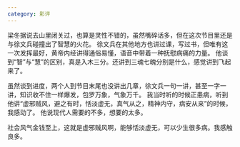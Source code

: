 ```yaml
---
category: 影评
---
```


梁冬据说去山里闭关过，也算是灵性不错的，虽然嘴碎话多，但在这次节目里还是与徐文兵碰撞出了智慧的火花。
徐文兵在其他地方也讲过课，写过书，但唯有这一次发挥最好，黄帝内经讲得通俗易懂，语音中带着一种抚慰病痛的力量。
他谈到“智”与“慧”的区别，真是入木三分。还讲到三魂七魄分别是什么，感觉讲到飞起来了。

虽然谈到进度，两个人到节目末尾也没讲出几章，徐文兵一句一讲，甚至一字一讲，知识收不住一样爆发，包罗万象，气象万千。
我当时听的时候正患病，听到他讲“虚邪贼风，避之有时，恬淡虚无，真气从之，精神内守，病安从来”的时候，我感动了。
他说现代人需要的不多，想要的太多。

社会风气金钱至上，这就是虚邪贼风啊，能够恬淡虚无，可以少生很多病。我感触良多。
